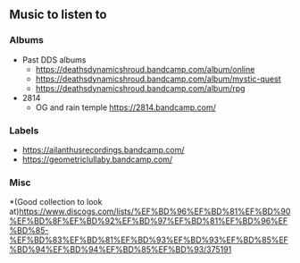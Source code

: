 ## Music to listen to

### Albums
* Past DDS albums
    * https://deathsdynamicshroud.bandcamp.com/album/online
    * https://deathsdynamicshroud.bandcamp.com/album/mystic-quest
    * https://deathsdynamicshroud.bandcamp.com/album/rpg
* 2814
    * OG and rain temple https://2814.bandcamp.com/

### Labels
* https://ailanthusrecordings.bandcamp.com/
* https://geometriclullaby.bandcamp.com/

### Misc
*(Good collection to look at)https://www.discogs.com/lists/%EF%BD%96%EF%BD%81%EF%BD%90%EF%BD%8F%EF%BD%92%EF%BD%97%EF%BD%81%EF%BD%96%EF%BD%85-%EF%BD%83%EF%BD%81%EF%BD%93%EF%BD%93%EF%BD%85%EF%BD%94%EF%BD%94%EF%BD%85%EF%BD%93/375191